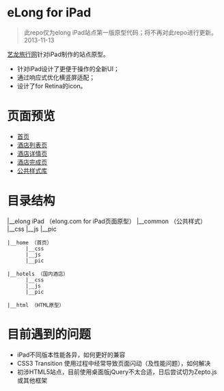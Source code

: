 # eLong for iPad

> 此repo仅为elong iPad站点第一版原型代码；将不再对此repo进行更新。
> 2013-11-13


[艺龙旅行网](http://www.elong.com/)针对iPad制作的站点原型。

- 针对iPad设计了更便于操作的全新UI；
- 通过响应式优化横竖屏适配；
- 设计了for Retina的icon。

# 页面预览

- [首页](http://evilexist.github.io/eLong-iPad/)
- [酒店列表页](http://evilexist.github.io/eLong-iPad/hotellist.html)
- [酒店详情页](http://evilexist.github.io/eLong-iPad/hoteldetail.html)
- [酒店完成页](http://evilexist.github.io/eLong-iPad/hotelsuccess.html)
- [公共样式库](http://evilexist.github.io/eLong-iPad/padcommon.html)

# 目录结构
|__elong iPad （elong.com for iPad页面原型）
    |__common （公共样式）
          |__css
          |__js
          |__pic
          
    |__home （首页）
          |__css
          |__js
          |__pic
                
    |__hotels （国内酒店）
          |__css
          |__js
          |__pic
                
    |__html （HTML原型）


# 目前遇到的问题
- iPad不同版本性能各异，如何更好的兼容
- CSS3 Transition 使用过程中经常导致页面闪动（及性能问题），如何解决
- 初涉HTML5站点，目前使用桌面版jQuery不太合适，日后尝试切为Zepto.js或其他框架
